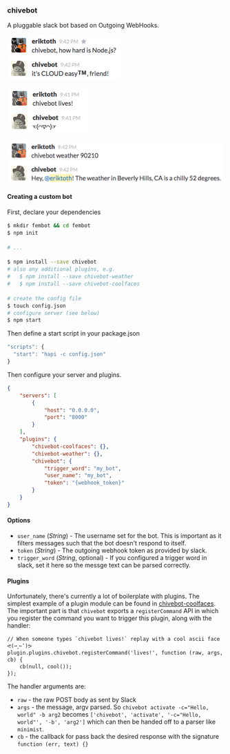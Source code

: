 ### chivebot

A pluggable slack bot based on Outgoing WebHooks.

![chivebot-cloudeasy](example/img/chivebot-cloudeasy.png "chivebot-cloudeasy plugin")

![chivebot-coolfaces](example/img/chivebot-coolfaces.png "chivebot-coolfaces plugin")

![chivebot-weather](example/img/chivebot-weather.png "chivebot-weather plugin")

#### Creating a custom bot
First, declare your dependencies
```bash
$ mkdir fembot && cd fembot
$ npm init

# ...

$ npm install --save chivebot
# also any additional plugins, e.g.
#   $ npm install --save chivebot-weather
#   $ npm install --save chivebot-coolfaces

# create the config file
$ touch config.json
# configure server (see below)
$ npm start
```

Then define a start script in your package.json
```js
"scripts": {
  "start": "hapi -c config.json"
}
```

Then configure your server and plugins.
```json
{
    "servers": [
        {
            "host": "0.0.0.0",
            "port": "8000"
        }
    ],
    "plugins": {
        "chivebot-coolfaces": {},
        "chivebot-weather": {},
        "chivebot": {
            "trigger_word": "my_bot",
            "user_name": "my_bot",
            "token": "{webhook_token}"
        }
    }
}
```

#### Options
- `user_name` (*String*) - The username set for the bot. This is important as it filters messages such that the bot doesn't respond to itself.
- `token` (*String*) - The outgoing webhook token as provided by slack.
- `trigger_word` (*String*, optional) - If you configured a trigger word in slack, set it here so the messge text can be parsed correctly.


#### Plugins
Unfortunately, there's currently a lot of boilerplate with plugins. The simplest example of a plugin module can be found
in [chivebot-coolfaces](https://github.com/totherik/chivebot-coolfaces). The important part is that `chivebot` exports a
`registerCommand` API in which you register the command you want to trigger this plugin, along with the handler:

```javacsript
// When someone types `chivebot lives!` replay with a cool ascii face ᕙ(⇀‸↼‶)ᕗ
plugin.plugins.chivebot.registerCommand('lives!', function (raw, args, cb) {
    cb(null, cool());
});
```

The handler arguments are:
- `raw` - the raw POST body as sent by Slack
- `args` - the message, argv parsed. So `chivebot activate -c="Hello, world" -b arg2` becomes `['chivebot', 'activate', '-c="Hello, world"', '-b', 'arg2']` which can then be handed off to a parser like `minimist`.
- `cb` - the callback for pass back the desired response with the signature `function (err, text) {}`
